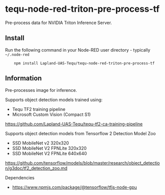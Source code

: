 tequ-node-red-triton-pre-process-tf
=====================

Pre-process data for NVIDIA Triton Inference Server.

## Install

Run the following command in your Node-RED user directory - typically `~/.node-red`

        npm install Lapland-UAS-Tequ/tequ-node-red-triton-pre-process-tf

## Information

Pre-processes image for inference.

Supports object detection models trained using:
- Tequ TF2 training pipeline
- Microsoft Custom Vision (Compact S1) 

https://github.com/Lapland-UAS-Tequ/tequ-tf2-ca-training-pipeline

Supports object detection models from Tensorflow 2 Detection Model Zoo
- SSD MobileNet v2 320x320
- SSD MobileNet V2 FPNLite 320x320
- SSD MobileNet V2 FPNLite 640x640

https://github.com/tensorflow/models/blob/master/research/object_detection/g3doc/tf2_detection_zoo.md

Dependencies
- https://www.npmjs.com/package/@tensorflow/tfjs-node-gpu
